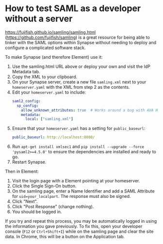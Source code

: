 # How to test SAML as a developer without a server

https://fujifish.github.io/samling/samling.html (https://github.com/fujifish/samling) is a great resource for being able to tinker with the 
SAML options within Synapse without needing to deploy and configure a complicated software stack.

To make Synapse (and therefore Element) use it:

1. Use the samling.html URL above or deploy your own and visit the IdP Metadata tab.
2. Copy the XML to your clipboard.
3. On your Synapse server, create a new file `samling.xml` next to your `homeserver.yaml` with
   the XML from step 2 as the contents.
4. Edit your `homeserver.yaml` to include:
   ```yaml
   saml2_config:
     sp_config:
       allow_unknown_attributes: true  # Works around a bug with AVA Hashes: https://github.com/IdentityPython/pysaml2/issues/388
       metadata:
         local: ["samling.xml"]   
   ```
5. Ensure that your `homeserver.yaml` has a setting for `public_baseurl`:
   ```yaml
   public_baseurl: http://localhost:8080/
   ```
6. Run `apt-get install xmlsec1` and `pip install --upgrade --force 'pysaml2>=4.5.0'` to ensure
   the dependencies are installed and ready to go.
7. Restart Synapse.

Then in Element:

1. Visit the login page with a Element pointing at your homeserver.
2. Click the Single Sign-On button.
3. On the samling page, enter a Name Identifier and add a SAML Attribute for `uid=your_localpart`.
   The response must also be signed.
4. Click "Next".
5. Click "Post Response" (change nothing).
6. You should be logged in.

If you try and repeat this process, you may be automatically logged in using the information you
gave previously. To fix this, open your developer console (`F12` or `Ctrl+Shift+I`) while on the
samling page and clear the site data. In Chrome, this will be a button on the Application tab.
